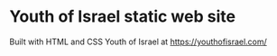 # Youth of Israel static web site
Built with HTML and CSS
Youth of Israel at https://youthofisrael.com/
